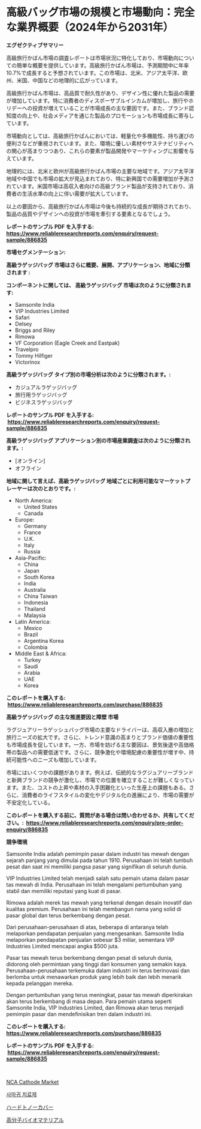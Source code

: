 <p><h1>高級バッグ市場の規模と市場動向：完全な業界概要（2024年から2031年）</h1></p><p><strong>エグゼクティブサマリー</strong></p>
<p><p>高級旅行かばん市場の調査レポートは市場状況に特化しており、市場動向についての簡単な概要を提供しています。高級旅行かばん市場は、予測期間中に年率10.7%で成長すると予想されています。この市場は、北米、アジア太平洋、欧州、米国、中国などの地理的に広がっています。</p><p>高級旅行かばん市場は、高品質で耐久性があり、デザイン性に優れた製品の需要が増加しています。特に消費者のディスポーザブルインカムが増加し、旅行やホリデーへの投資が増えていることが市場成長の主な要因です。また、ブランド認知度の向上や、社会メディアを通じた製品のプロモーションも市場成長に寄与しています。</p><p>市場動向としては、高級旅行かばんにおいては、軽量化や多機能性、持ち運びの便利さなどが重視されています。また、環境に優しい素材やサステナビリティへの関心が高まりつつあり、これらの要素が製品開発やマーケティングに影響を与えています。</p><p>地理的には、北米と欧州が高級旅行かばん市場の主要な地域です。アジア太平洋地域や中国でも市場の拡大が見込まれており、特に新興国での需要増加が予測されています。米国市場は高収入者向けの高級ブランド製品が支持されており、消費者の生活水準の向上に伴い需要が拡大しています。</p><p>以上の要因から、高級旅行かばん市場は今後も持続的な成長が期待されており、製品の品質やデザインへの投資が市場を牽引する要素となるでしょう。</p></p>
<p><strong>レポートのサンプル PDF を入手する: <a href="https://www.reliableresearchreports.com/enquiry/request-sample/886835">https://www.reliableresearchreports.com/enquiry/request-sample/886835</a></strong></p>
<p><strong>市場セグメンテーション:</strong></p>
<p><strong> 高級ラゲッジバッグ 市場はさらに概要、展開、アプリケーション、地域に分類されます :</strong></p>
<p><strong>コンポーネントに関しては、 高級ラゲッジバッグ 市場は次のように分類されます: &nbsp;</strong></p>
<p><ul><li>Samsonite India</li><li>VIP Industries Limited</li><li>Safari</li><li>Delsey</li><li>Briggs and Riley</li><li>Rimowa</li><li>VF Corporation (Eagle Creek and Eastpak)</li><li>Travelpro</li><li>Tommy Hilfiger</li><li>Victorinox</li></ul></p>
<p><strong> 高級ラゲッジバッグ タイプ別の市場分析は次のように分類されます。:</strong></p>
<p><ul><li>カジュアルラゲッジバッグ</li><li>旅行用ラゲッジバッグ</li><li>ビジネスラゲッジバッグ</li></ul></p>
<p><strong>レポートのサンプル PDF を入手する: &nbsp;<a href="https://www.reliableresearchreports.com/enquiry/request-sample/886835">https://www.reliableresearchreports.com/enquiry/request-sample/886835</a></strong></p>
<p><strong> 高級ラゲッジバッグ アプリケーション別の市場産業調査は次のように分類されます。:</strong></p>
<p><ul><li>[オンライン]</li><li>オフライン</li></ul></p>
<p><strong>地域に関して言えば、高級ラゲッジバッグ 地域ごとに利用可能なマーケットプレーヤーは次のとおりです。:</strong></p>
<p><ul>
    <li>
        North America:
        <ul>
            <li>United States</li>
            <li>Canada</li>
        </ul>
    </li>
    <li>
        Europe:
        <ul>
            <li>Germany</li>
            <li>France</li>
            <li>U.K.</li>
            <li>Italy</li>
            <li>Russia</li>
        </ul>
    </li>
    <li>
        Asia-Pacific:
        <ul>
            <li>China</li>
            <li>Japan</li>
            <li>South Korea</li>
            <li>India</li>
            <li>Australia</li>
            <li>China Taiwan</li>
            <li>Indonesia</li>
            <li>Thailand</li>
            <li>Malaysia</li>
        </ul>
    </li>
    <li>
        Latin America:
        <ul>
            <li>Mexico</li>
            <li>Brazil</li>
            <li>Argentina Korea</li>
            <li>Colombia</li>
        </ul>
    </li>
    <li>
        Middle East & Africa:
        <ul>
            <li>Turkey</li>
            <li>Saudi</li>
            <li>Arabia</li>
            <li>UAE</li>
            <li>Korea</li>
        </ul>
    </li>
    </ul></p>
<p><strong>このレポートを購入する: &nbsp;<a href="https://www.reliableresearchreports.com/purchase/886835">https://www.reliableresearchreports.com/purchase/886835</a></strong></p>
<p><strong>高級ラゲッジバッグ の主な推進要因と障壁 市場</strong></p>
<p><p>ラグジュアリーラゲッシュバッグ市場の主要なドライバーは、高収入層の増加と旅行ニーズの拡大です。さらに、トレンド意識の高まりとブランド価値の重要性も市場成長を促しています。一方、市場を妨げる主な要因は、景気後退や高価格帯の製品への需要低迷です。さらに、競争激化や環境配慮の重要性が増す中、持続可能性へのニーズも増加しています。</p><p>市場にはいくつかの課題があります。例えば、伝統的なラグジュアリーブランドと新興ブランドの競争が激化し、市場での位置を確立することが難しくなっています。また、コストの上昇や素材の入手困難化といった生産上の課題もある。さらに、消費者のライフスタイルの変化やデジタル化の進展により、市場の需要が不安定化している。</p></p>
<p><strong>このレポートを購入する前に、質問がある場合は問い合わせるか、共有してください。:&nbsp; <a href="https://www.reliableresearchreports.com/enquiry/pre-order-enquiry/886835">https://www.reliableresearchreports.com/enquiry/pre-order-enquiry/886835</a></strong></p>
<p><strong>競争環境</strong></p>
<p><p>Samsonite India adalah pemimpin pasar dalam industri tas mewah dengan sejarah panjang yang dimulai pada tahun 1910. Perusahaan ini telah tumbuh pesat dan saat ini memiliki pangsa pasar yang signifikan di seluruh dunia.</p><p>VIP Industries Limited telah menjadi salah satu pemain utama dalam pasar tas mewah di India. Perusahaan ini telah mengalami pertumbuhan yang stabil dan memiliki reputasi yang kuat di pasar.</p><p>Rimowa adalah merek tas mewah yang terkenal dengan desain inovatif dan kualitas premium. Perusahaan ini telah membangun nama yang solid di pasar global dan terus berkembang dengan pesat.</p><p>Dari perusahaan-perusahaan di atas, beberapa di antaranya telah melaporkan pendapatan penjualan yang mengesankan. Samsonite India melaporkan pendapatan penjualan sebesar $3 miliar, sementara VIP Industries Limited mencapai angka $500 juta.</p><p>Pasar tas mewah terus berkembang dengan pesat di seluruh dunia, didorong oleh permintaan yang tinggi dari konsumen yang semakin kaya. Perusahaan-perusahaan terkemuka dalam industri ini terus berinovasi dan berlomba untuk menawarkan produk yang lebih baik dan lebih menarik kepada pelanggan mereka.</p><p>Dengan pertumbuhan yang terus meningkat, pasar tas mewah diperkirakan akan terus berkembang di masa depan. Para pemain utama seperti Samsonite India, VIP Industries Limited, dan Rimowa akan terus menjadi pemimpin pasar dan mendefinisikan tren dalam industri ini.</p></p>
<p><strong>このレポートを購入する: &nbsp; <a href="https://www.reliableresearchreports.com/purchase/886835">https://www.reliableresearchreports.com/purchase/886835</a></strong></p>
<p><strong>レポートのサンプル PDF を入手する: &nbsp;<a href="https://www.reliableresearchreports.com/enquiry/request-sample/886835">https://www.reliableresearchreports.com/enquiry/request-sample/886835</a></strong><strong></strong></p>
<p>&nbsp;</p>
<p><p><a href="https://github.com/Sinjinluong3e0awx2m195k76/Market-Research-Report-List-1/blob/main/nca-cathode-market.md">NCA Cathode Market</a></p><p><a href="https://medium.com/@conormarvin1936/%EC%82%AC%EB%A7%9D-%EA%B6%A4%EC%A0%81-%EC%88%A8%ED%86%B5-%ED%99%94%EA%B0%80-%EC%82%B0%EC%97%85-%EA%B0%9C%EC%9A%94-%EB%B0%8F-%EC%98%88%EC%B8%A1-2024%EB%85%84%EB%B6%80%ED%84%B0-2031%EB%85%84-e1578480cdea">사마귀 치료제</a></p><p><a href="https://medium.com/@lorrainethompson10/%E3%83%8F%E3%83%BC%E3%83%89%E3%83%88%E3%83%8E%E3%83%BC%E3%82%AB%E3%83%90%E3%83%BC%E5%B8%82%E5%A0%B4%E3%81%AE%E5%88%86%E6%9E%90-%E3%82%B0%E3%83%AD%E3%83%BC%E3%83%90%E3%83%AB%E7%94%A3%E6%A5%AD%E3%81%AE%E8%A6%8B%E8%A7%A3%E3%81%A8%E4%BA%88%E6%B8%AC-2024%E5%B9%B4%E3%81%8B%E3%82%892031%E5%B9%B4%E3%81%BE%E3%81%A7-c7facc6b14dd">ハードトノーカバー</a></p><p><a href="https://medium.com/@nicolasrown5/%E3%83%9D%E3%83%AA%E3%83%9E%E3%83%BC%E7%94%9F%E4%BD%93%E6%9D%90%E6%96%99%E5%B8%82%E5%A0%B4%E3%81%AE%E8%A6%8F%E6%A8%A1-cagr-%E5%82%BE%E5%90%912024-2030-dde615d92fcc">高分子バイオマテリアル</a></p></p>